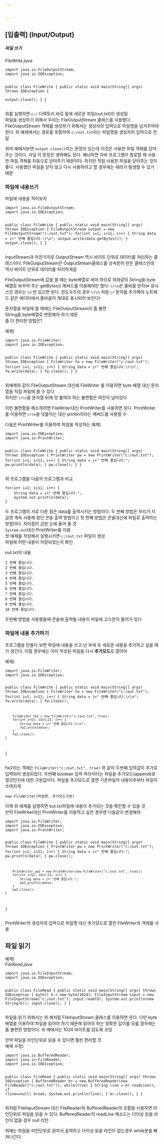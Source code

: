 ```yaml
---


---
```


<h2 id="입출력-inputoutput">[입출력] (Input/Output)</h2>
<h5 id="파일-쓰기">파일 쓰기</h5>
<p><em>FileWrite.java</em></p>
<pre><code>import java.io.FileOutputStream;
import java.io.IOException;

public class FileWrite {
    public static void main(String[] args) throws IOException {  
        output.close();
    }
}
</code></pre>
<p>위를 실행하면  <code>c:/</code>  디렉토리 바로 밑에 새로운 파일(out.txt)이 생성됨<br>
파일을 생성하기 위해서 우리는 FileOutputStream 클래스를 사용했다. FileOutputStream 객체를 생성하기 위해서는 생성자의 입력으로 파일명을 넘겨주어야 한다. 위 예제에서는 경로를 포함하여  <code>c:/out.txt</code>라는 파일명을 생성자의 입력으로 전달</p>
<p>위의 예에서보면  <code>output.close()</code>라는 문장이 있는데 이것은 사용한 파일 객체를 닫아주는 것이다. 사실 이 문장은 생략해도 된다. 왜냐하면 자바 프로그램이 종료할 때 사용한 파일 객체를 자동으로 닫아주기 때문이다. 하지만 직접 사용한 파일을 닫아주는 것이 좋다. 사용했던 파일을 닫지 않고 다시 사용하려고 할 경우에는 에러가 발생할 수 있기 때문</p>
<h3 id="파일에-내용쓰기">파일에 내용쓰기</h3>
<p>파일에 내용을 적어보자</p>
<pre><code>import java.io.FileOutputStream;
import java.io.IOException;

public class FileWrite {
    public static void main(String[] args) throws IOException {
        FileOutputStream output = new FileOutputStream("c:/out.txt");
        for(int i=1; i&lt;11; i++) {
            String data = i+" 번째 줄입니다.\r\n";
            output.write(data.getBytes());
        }
        output.close();
    }
}
</code></pre>
<p>InputStream과 마찬가지로 OutputStream 역시 바이트 단위로 데이터를 처리하는 클래스이다. FileOutputStream은 OutputStream클래스를 상속받아 만든 클래스인데 역시 바이트 단위로 데이터를 처리하게끔</p>
<p>FileOutputStream에 값을 쓸 때는 byte배열로 써야 하므로 위와같이 String을 byte배열로 바꾸어 주는 getBytes() 메써드를 이용해야만 했다.  <code>\r\n</code>은 줄바꿈 문자(※ 유닉스인 경우는  <code>\n</code>  만 있으면 된다. 윈도우즈의 경우  <code>\r\n</code>  처럼  <code>\r</code>  문자를 추가해야 노트패드 같은 에디터에서 줄바꿈이 제대로 표시되어 보인다)</p>
<p>문자열을 파일에 쓸 때에는 FileOutputStream이 좀 불편<br>
String을 byte배열로 변환해야 하기 때문<br>
좀 더 편리한 방법은?</p>
<p>예제)</p>
<pre><code>import java.io.FileWriter;
import java.io.IOException;

public class FileWrite {
    public static void main(String[] args) throws IOException {
        FileWriter fw = new FileWriter("c:/out.txt");
        for(int i=1; i&lt;11; i++) {
            String data = i+" 번째 줄입니다.\r\n";
            fw.write(data);
        }
        fw.close();
    }
}
</code></pre>
<p>위예제와 같이 FileOutputStream 대신에 FileWriter 를 이용하면 byte 배열 대신 문자열을 직접 파일에 쓸 수 있다<br>
하지만  <code>\r\n</code>을 문자열 뒤에 덧 붙여야 하는 불편함은 여전히 남아있다</p>
<p>이런 불편함을 해소하려면 FileWriter대신 PrintWriter를 사용하면 된다. PrintWriter를 이용하면  <code>\r\n</code>을 덧붙이는 대신 println이라는 메써드를 사용할 수</p>
<p>다음은 PrintWriter를 이용하여 파일을 작성하는 예제)</p>
<pre><code>import java.io.IOException;
import java.io.PrintWriter;

public class FileWrite {
    public static void main(String[] args) throws IOException {
        PrintWriter pw = new PrintWriter("c:/out.txt");
        for(int i=1; i&lt;11; i++) {
            String data = i+" 번째 줄입니다.";
            pw.println(data);
        }
        pw.close();
    }
}
</code></pre>
<p>위 프로그램을 다음의 프로그램과 비교</p>
<pre><code>for(int i=1; i&lt;11; i++) {
    String data = i+" 번째 줄입니다.";
    System.out.println(data);
}
</code></pre>
<p>두 프로그램의 서로 다른 점은 data를 출력시키는 방법이다. 두 번째 방법은 우리가 지금껏 계속 사용해 왔던 콘솔 출력 방법이고 첫 번째 방법은 콘솔대신에 파일로 출력하는 방법이다. 차이점이 금방 눈에 들어 올 것<br>
<code>System.out</code>대신 PrintWriter를 이용<br>
첫 예제를 작성해서 실행시키면  <code>c:/out.txt</code>  파일이 생성<br>
파일에 어떤 내용이 저장되었는지 확인</p>
<p>out.txt의 내용</p>
<pre><code>1 번째 줄입니다.
2 번째 줄입니다.
3 번째 줄입니다.
4 번째 줄입니다.
5 번째 줄입니다.
6 번째 줄입니다.
7 번째 줄입니다.
8 번째 줄입니다.
9 번째 줄입니다.
10 번째 줄입니다.
</code></pre>
<p>두번째 방법을 사용했을때 콘솔에 출력될 내용이 파일에 고스란히 들어가 있다</p>
<h3 id="파일에-내용-추가하기">파일에 내용 추가하기</h3>
<p>프로그램을 만들다 보면 파일에 내용을 쓰고 난 후에 또 새로운 내용을 추가하고 싶을 때가 생긴다. 이럴 경우에는 이미 작성된 파일을 다시  <strong>추가모드</strong>로 열어야</p>
<p>예제)</p>
<pre><code>import java.io.FileWriter;
import java.io.IOException;

public class FileWrite {
    public static void main(String[] args) throws IOException {
        FileWriter fw = new FileWriter("c:/out.txt");
        for(int i=1; i&lt;11; i++) {
            String data = i+" 번째 줄입니다.\r\n";
            fw.write(data);
        }
        fw.close();

        FileWriter fw2 = new FileWriter("c:/out.txt", true);
        for(int i=11; i&lt;21; i++) {
            String data = i+" 번째 줄입니다.\r\n";
            fw2.write(data);
        }
        fw2.close();
    }
}
</code></pre>
<p>fw2라는 객체는  <code>FileWriter("c:/out.txt", true)</code>  와 같이 두번째 입력값이 추가로 입력되어 생성되었다. 두번째 boolean 입력 파라미터는 파일을 추가모드(append)로 열것인지에 대한 구분값이다. 파일을 추가모드로 열면 기존파일의 내용이후부터 파일이 쓰여지게</p>
<pre><code>new FileWriter(파일명, 추가모드구분)
</code></pre>
<p>이제 위 예제를 실행하면 out.txt파일에 내용이 추가되는 것을 확인할 수 있을 것<br>
만약 FileWriter대신 PrintWriter를 이용하고 싶은 경우엔 다음같이 변경해야</p>
<pre><code>import java.io.FileWriter;
import java.io.IOException;
import java.io.PrintWriter;

public class FileWrite {
    public static void main(String[] args) throws IOException {
        PrintWriter pw = new PrintWriter("c:/out.txt");
        for(int i=1; i&lt;11; i++) {
            String data = i+" 번째 줄입니다.";
            pw.println(data);
        }
        pw.close();


        PrintWriter pw2 = new PrintWriter(new FileWriter("c:/out.txt", true));
        for(int i=11; i&lt;21; i++) {
            String data = i+" 번째 줄입니다.";
            pw2.println(data);
        }
        pw2.close();
    }
}
</code></pre>
<p>PrintWriter의 생성자의 입력으로 파일명 대신 추가모드로 열린 FileWriter의 객체를 사용</p>
<h2 id="파일-읽기">파일 읽기</h2>
<p>예제)<br>
<em>FileRead.java</em></p>
<pre><code>import java.io.FileInputStream;
import java.io.IOException;

public class FileRead {
    public static void main(String[] args) throws IOException {
        byte[] b = new byte[1024];
        FileInputStream input = new FileInputStream("c:/out.txt");
        input.read(b);
        System.out.println(new String(b));
        input.close();
    }
}
</code></pre>
<p>파일을 읽기 위해서는 위 예처럼 FileInputStream 클래스를 이용하면 된다. 다만 byte 배열을 이용하여 파일을 읽어야 하기 때문에 읽어야 하는 정확한 길이를 모를 경우에는 좀 불편한 방법이다. 위 예에서는 1024 바이트를 읽도록 코딩</p>
<p>만약 파일을 라인단위로 읽을 수 있다면 훨씬 편리할 것<br>
예제 수정)</p>
<pre><code>import java.io.BufferedReader;
import java.io.FileReader;
import java.io.IOException;

public class FileRead {
    public static void main(String[] args) throws IOException {
        BufferedReader br = new BufferedReader(new FileReader("c:/out.txt"));
        while(true) {
            String line = br.readLine();
            if (line==null) break;
            System.out.println(line);
        }
        br.close();
    }
}
</code></pre>
<p>위처럼 FileInputStream 대신 FileReader와 BufferedReader의 조합을 사용하면 라인단위로 파일을 읽을 수 있다. BufferedReader의 readLine 메소드는 더이상 읽을 라인이 없을 경우 null 리턴</p>
<p>위예는 파일을 라인단위로 읽어서 출력하고 더이상 읽을 라인이 없는경우 while문을 빠져나간다</p>

